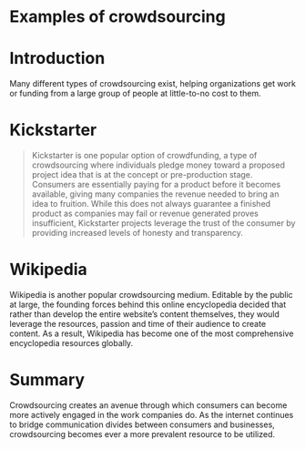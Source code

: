 # Examples of crowdsourcing #

# Introduction #

Many different types of crowdsourcing exist, helping organizations get work or funding from a large group of people at little-to-no cost to them.

# Kickstarter #

> Kickstarter is one popular option of crowdfunding, a type of crowdsourcing where individuals pledge money toward a proposed project idea that is at the concept or pre-production stage. Consumers are essentially paying for a product before it becomes available, giving many companies the revenue needed to bring an idea to fruition. While this does not always guarantee a finished product as companies may fail or revenue generated proves insufficient, Kickstarter projects leverage the trust of the consumer by providing increased levels of honesty and transparency.

# Wikipedia #

Wikipedia is another popular crowdsourcing medium. Editable by the public at large, the founding forces behind this online encyclopedia decided that rather than develop the entire website’s content themselves, they would leverage the resources, passion and time of their audience to create content. As a result, Wikipedia has become one of the most comprehensive encyclopedia resources globally.

# Summary #
Crowdsourcing creates an avenue through which consumers can become more actively engaged in the work companies do. As the internet continues to bridge communication divides between consumers and businesses, crowdsourcing becomes ever a more prevalent resource to be utilized.